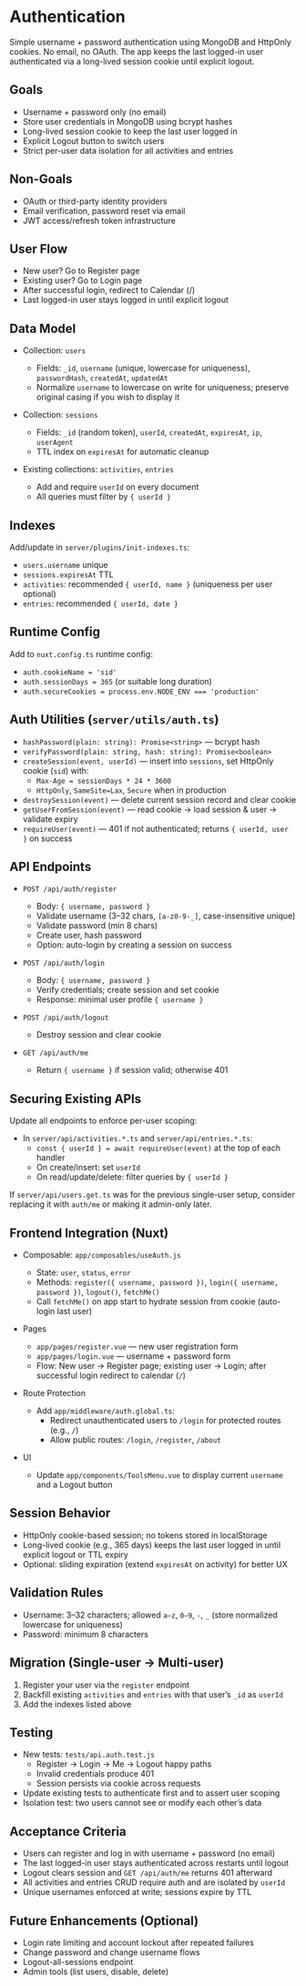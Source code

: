 # Authentication

Simple username + password authentication using MongoDB and HttpOnly cookies. No email, no OAuth. The app keeps the last logged-in user authenticated via a long-lived session cookie until explicit logout.

## Goals

- Username + password only (no email)
- Store user credentials in MongoDB using bcrypt hashes
- Long-lived session cookie to keep the last user logged in
- Explicit Logout button to switch users
- Strict per-user data isolation for all activities and entries

## Non-Goals

- OAuth or third-party identity providers
- Email verification, password reset via email
- JWT access/refresh token infrastructure

## User Flow

- New user? Go to Register page
- Existing user? Go to Login page
- After successful login, redirect to Calendar (/)
- Last logged-in user stays logged in until explicit logout

## Data Model

- Collection: `users`
  - Fields: `_id`, `username` (unique, lowercase for uniqueness), `passwordHash`, `createdAt`, `updatedAt`
  - Normalize `username` to lowercase on write for uniqueness; preserve original casing if you wish to display it

- Collection: `sessions`
  - Fields: `_id` (random token), `userId`, `createdAt`, `expiresAt`, `ip`, `userAgent`
  - TTL index on `expiresAt` for automatic cleanup

- Existing collections: `activities`, `entries`
  - Add and require `userId` on every document
  - All queries must filter by `{ userId }`

## Indexes

Add/update in `server/plugins/init-indexes.ts`:

- `users.username` unique
- `sessions.expiresAt` TTL
- `activities`: recommended `{ userId, name }` (uniqueness per user optional)
- `entries`: recommended `{ userId, date }`

## Runtime Config

Add to `nuxt.config.ts` runtime config:

- `auth.cookieName = 'sid'`
- `auth.sessionDays = 365` (or suitable long duration)
- `auth.secureCookies = process.env.NODE_ENV === 'production'`

## Auth Utilities (`server/utils/auth.ts`)

- `hashPassword(plain: string): Promise<string>` — bcrypt hash
- `verifyPassword(plain: string, hash: string): Promise<boolean>`
- `createSession(event, userId)` — insert into `sessions`, set HttpOnly cookie (`sid`) with:
  - `Max-Age = sessionDays * 24 * 3600`
  - `HttpOnly`, `SameSite=Lax`, `Secure` when in production
- `destroySession(event)` — delete current session record and clear cookie
- `getUserFromSession(event)` — read cookie → load session & user → validate expiry
- `requireUser(event)` — 401 if not authenticated; returns `{ userId, user }` on success

## API Endpoints

- `POST /api/auth/register`
  - Body: `{ username, password }`
  - Validate username (3–32 chars, `[a-z0-9-_]`, case-insensitive unique)
  - Validate password (min 8 chars)
  - Create user, hash password
  - Option: auto-login by creating a session on success

- `POST /api/auth/login`
  - Body: `{ username, password }`
  - Verify credentials; create session and set cookie
  - Response: minimal user profile `{ username }`

- `POST /api/auth/logout`
  - Destroy session and clear cookie

- `GET /api/auth/me`
  - Return `{ username }` if session valid; otherwise 401

## Securing Existing APIs

Update all endpoints to enforce per-user scoping:

- In `server/api/activities.*.ts` and `server/api/entries.*.ts`:
  - `const { userId } = await requireUser(event)` at the top of each handler
  - On create/insert: set `userId`
  - On read/update/delete: filter queries by `{ userId }`

If `server/api/users.get.ts` was for the previous single-user setup, consider replacing it with `auth/me` or making it admin-only later.

## Frontend Integration (Nuxt)

- Composable: `app/composables/useAuth.js`
  - State: `user`, `status`, `error`
  - Methods: `register({ username, password })`, `login({ username, password })`, `logout()`, `fetchMe()`
  - Call `fetchMe()` on app start to hydrate session from cookie (auto-login last user)

- Pages
  - `app/pages/register.vue` — new user registration form
  - `app/pages/login.vue` — username + password form
  - Flow: New user → Register page; existing user → Login; after successful login redirect to calendar (`/`)

- Route Protection
  - Add `app/middleware/auth.global.ts`:
    - Redirect unauthenticated users to `/login` for protected routes (e.g., `/`)
    - Allow public routes: `/login`, `/register`, `/about`

- UI
  - Update `app/components/ToolsMenu.vue` to display current `username` and a Logout button

## Session Behavior

- HttpOnly cookie-based session; no tokens stored in localStorage
- Long-lived cookie (e.g., 365 days) keeps the last user logged in until explicit logout or TTL expiry
- Optional: sliding expiration (extend `expiresAt` on activity) for better UX

## Validation Rules

- Username: 3–32 characters; allowed `a–z`, `0–9`, `-`, `_` (store normalized lowercase for uniqueness)
- Password: minimum 8 characters

## Migration (Single-user → Multi-user)

1. Register your user via the `register` endpoint
2. Backfill existing `activities` and `entries` with that user’s `_id` as `userId`
3. Add the indexes listed above

## Testing

- New tests: `tests/api.auth.test.js`
  - Register → Login → Me → Logout happy paths
  - Invalid credentials produce 401
  - Session persists via cookie across requests
- Update existing tests to authenticate first and to assert user scoping
- Isolation test: two users cannot see or modify each other’s data

## Acceptance Criteria

- Users can register and log in with username + password (no email)
- The last logged-in user stays authenticated across restarts until logout
- Logout clears session and `GET /api/auth/me` returns 401 afterward
- All activities and entries CRUD require auth and are isolated by `userId`
- Unique usernames enforced at write; sessions expire by TTL

## Future Enhancements (Optional)

- Login rate limiting and account lockout after repeated failures
- Change password and change username flows
- Logout-all-sessions endpoint
- Admin tools (list users, disable, delete)
